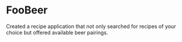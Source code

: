 # FooBeer

Created a recipe application that not only searched for recipes of your choice but offered available beer pairings.
